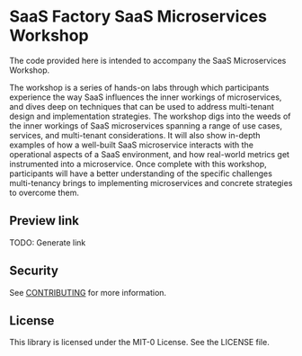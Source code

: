 # SaaS Factory SaaS Microservices Workshop

The code provided here is intended to accompany the SaaS Microservices Workshop.

The workshop is a series of hands-on labs through which participants experience the way SaaS influences the inner workings of microservices, and dives deep on techniques that can be used to address multi-tenant design and implementation strategies. The workshop digs into the weeds of the inner workings of SaaS microservices spanning a range of use cases, services, and multi-tenant considerations. It will also show in-depth examples of how a well-built SaaS microservice interacts with the operational aspects of a SaaS environment, and how real-world metrics get instrumented into a microservice. Once complete with this workshop, participants will have a better understanding of the specific challenges multi-tenancy brings to implementing microservices and concrete strategies to overcome them.

## Preview link

TODO: Generate link

## Security

See [CONTRIBUTING](CONTRIBUTING.md#security-issue-notifications) for more information.

## License

This library is licensed under the MIT-0 License. See the LICENSE file.
